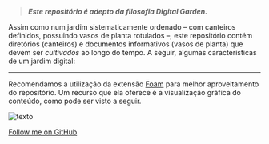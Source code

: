> **_Este repositório é adepto da filosofia Digital Garden._**

Assim como num jardim sistematicamente ordenado – com canteiros definidos, possuindo vasos de planta rotulados –, este repositório contém diretórios (canteiros) e documentos informativos (vasos de planta) que devem ser _cultivados_ ao longo do tempo. A seguir, algumas características de um jardim digital:

----

Recomendamos a utilização da extensão [Foam](https://foambubble.github.io/foam/) para melhor aproveitamento do repositório. Um recurso que ela oferece é a visualização gráfica do conteúdo, como pode ser visto a seguir.

![texto](./media/foam_graph.gif)

[Follow me on GitHub](https://github.com/SorayaFerreira)
